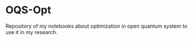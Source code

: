 # OQS-Opt
Repository of my notebooks about optimization in open quantum system to use it in my research.
